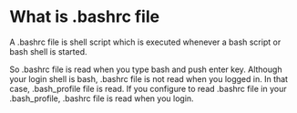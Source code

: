 # What is .bashrc file

A .bashrc file is shell script which is executed whenever a bash script or bash shell is started.

So .bashrc file is read when you type bash and push enter key.
Although your login shell is bash, .bashrc file is not read when you logged in.
In that case, .bash_profile file is read.
If you configure to read .bashrc file in your .bash_profile, .bashrc file is read when you login.


